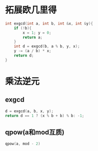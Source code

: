 # 拓展欧几里得

```c++
int exgcd(int a, int b, int &x, int &y){
    if (!b){
        x = 1; y = 0;
        return a;
    }
    int d = exgcd(b, a % b, y, x);
    y -= (a / b) * x;
    return d;
}
```

# 乘法逆元

## exgcd

```c++
d = exgcd(a, b, x, y);
return d == 1 ? (x % b + b) % b: -1;
```

## qpow(a和mod互质)

```c++
qpow(a, mod - 2)
```

